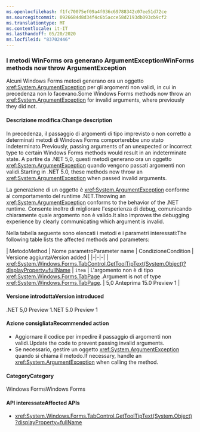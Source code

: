 ```yaml
---
ms.openlocfilehash: f1fc70075ef09a4f036c69788342c07ee51d72ce
ms.sourcegitcommit: 0926684d8d34f4c6b5acce58d2193db093cb9cf2
ms.translationtype: MT
ms.contentlocale: it-IT
ms.lasthandoff: 05/20/2020
ms.locfileid: "83702446"
---
```

### <a name="winforms-methods-now-throw-argumentexception"></a><span data-ttu-id="fd274-101">I metodi WinForms ora generano ArgumentException</span><span class="sxs-lookup"><span data-stu-id="fd274-101">WinForms methods now throw ArgumentException</span></span>

<span data-ttu-id="fd274-102">Alcuni Windows Forms metodi generano ora un oggetto <xref:System.ArgumentException> per gli argomenti non validi, in cui in precedenza non lo facevano.</span><span class="sxs-lookup"><span data-stu-id="fd274-102">Some Windows Forms methods now throw an <xref:System.ArgumentException> for invalid arguments, where previously they did not.</span></span>

#### <a name="change-description"></a><span data-ttu-id="fd274-103">Descrizione modifica:</span><span class="sxs-lookup"><span data-stu-id="fd274-103">Change description</span></span>

<span data-ttu-id="fd274-104">In precedenza, il passaggio di argomenti di tipo imprevisto o non corretto a determinati metodi di Windows Forms comporterebbe uno stato indeterminato.</span><span class="sxs-lookup"><span data-stu-id="fd274-104">Previously, passing arguments of an unexpected or incorrect type to certain Windows Forms methods would result in an indeterminate state.</span></span> <span data-ttu-id="fd274-105">A partire da .NET 5,0, questi metodi generano ora un oggetto <xref:System.ArgumentException> quando vengono passati argomenti non validi.</span><span class="sxs-lookup"><span data-stu-id="fd274-105">Starting in .NET 5.0, these methods now throw an <xref:System.ArgumentException> when passed invalid arguments.</span></span>

<span data-ttu-id="fd274-106">La generazione di un oggetto è <xref:System.ArgumentException> conforme al comportamento del runtime .NET.</span><span class="sxs-lookup"><span data-stu-id="fd274-106">Throwing an <xref:System.ArgumentException> conforms to the behavior of the .NET runtime.</span></span> <span data-ttu-id="fd274-107">Consente inoltre di migliorare l'esperienza di debug, comunicando chiaramente quale argomento non è valido.</span><span class="sxs-lookup"><span data-stu-id="fd274-107">It also improves the debugging experience by clearly communicating which argument is invalid.</span></span>

<span data-ttu-id="fd274-108">Nella tabella seguente sono elencati i metodi e i parametri interessati:</span><span class="sxs-lookup"><span data-stu-id="fd274-108">The following table lists the affected methods and parameters:</span></span>

| <span data-ttu-id="fd274-109">Metodo</span><span class="sxs-lookup"><span data-stu-id="fd274-109">Method</span></span> | <span data-ttu-id="fd274-110">Nome parametro</span><span class="sxs-lookup"><span data-stu-id="fd274-110">Parameter name</span></span> | <span data-ttu-id="fd274-111">Condizione</span><span class="sxs-lookup"><span data-stu-id="fd274-111">Condition</span></span> | <span data-ttu-id="fd274-112">Versione aggiunta</span><span class="sxs-lookup"><span data-stu-id="fd274-112">Version added</span></span> |
|-|-|-|
| <xref:System.Windows.Forms.TabControl.GetToolTipText(System.Object)?displayProperty=fullName> | `item` | <span data-ttu-id="fd274-113">L'argomento non è di tipo <xref:System.Windows.Forms.TabPage> .</span><span class="sxs-lookup"><span data-stu-id="fd274-113">Argument is not of type <xref:System.Windows.Forms.TabPage>.</span></span> | <span data-ttu-id="fd274-114">5,0 Anteprima 1</span><span class="sxs-lookup"><span data-stu-id="fd274-114">5.0 Preview 1</span></span> |

#### <a name="version-introduced"></a><span data-ttu-id="fd274-115">Versione introdotta</span><span class="sxs-lookup"><span data-stu-id="fd274-115">Version introduced</span></span>

<span data-ttu-id="fd274-116">.NET 5,0 Preview 1</span><span class="sxs-lookup"><span data-stu-id="fd274-116">.NET 5.0 Preview 1</span></span>

#### <a name="recommended-action"></a><span data-ttu-id="fd274-117">Azione consigliata</span><span class="sxs-lookup"><span data-stu-id="fd274-117">Recommended action</span></span>

- <span data-ttu-id="fd274-118">Aggiornare il codice per impedire il passaggio di argomenti non validi.</span><span class="sxs-lookup"><span data-stu-id="fd274-118">Update the code to prevent passing invalid arguments.</span></span>
- <span data-ttu-id="fd274-119">Se necessario, gestire un oggetto <xref:System.ArgumentException> quando si chiama il metodo.</span><span class="sxs-lookup"><span data-stu-id="fd274-119">If necessary, handle an <xref:System.ArgumentException> when calling the method.</span></span>

#### <a name="category"></a><span data-ttu-id="fd274-120">Category</span><span class="sxs-lookup"><span data-stu-id="fd274-120">Category</span></span>

<span data-ttu-id="fd274-121">Windows Forms</span><span class="sxs-lookup"><span data-stu-id="fd274-121">Windows Forms</span></span>

#### <a name="affected-apis"></a><span data-ttu-id="fd274-122">API interessate</span><span class="sxs-lookup"><span data-stu-id="fd274-122">Affected APIs</span></span>

- <xref:System.Windows.Forms.TabControl.GetToolTipText(System.Object)?displayProperty=fullName>

<!-- 

#### Affected APIs

- `M:System.Windows.Forms.TabControl.GetToolTipText(System.Object)`

-->
